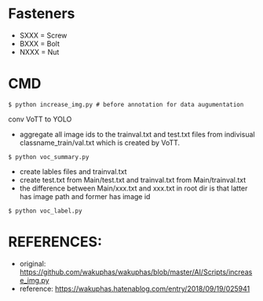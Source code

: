 # Fasteners

- SXXX = Screw
- BXXX = Bolt
- NXXX = Nut

# CMD

```
$ python increase_img.py # before annotation for data augumentation
```

conv VoTT to YOLO

- aggregate all image ids to the trainval.txt and test.txt files from indivisual classname_train/val.txt which is created by VoTT.

```
$ python voc_summary.py 
```

- create lables files and trainval.txt 
- create test.txt from Main/test.txt and trainval.txt from Main/trainval.txt
- the difference between Main/xxx.txt and xxx.txt in root dir is that latter has image path and former has image id

```
$ python voc_label.py
```

# REFERENCES:

- original: https://github.com/wakuphas/wakuphas/blob/master/AI/Scripts/increase_img.py
- reference: https://wakuphas.hatenablog.com/entry/2018/09/19/025941
